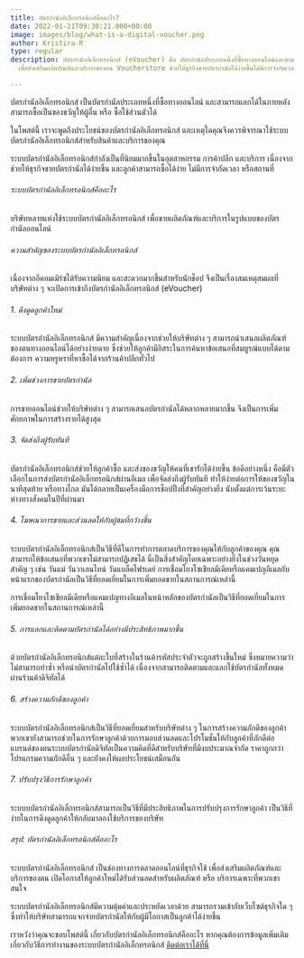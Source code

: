 ```yaml
---
title: บัตรกำนัลอิเล็กทรอนิกส์คืออะไร?
date: 2022-01-21T09:30:21.000+00:00
image: images/blog/what-is-a-digital-voucher.png
author: Kristira-R
type: regular
description: บัตรกำนัลอิเล็กทรอนิกส์ (eVoucher) คือ บัตรกำนัลประเภทหนึ่งที่ซื้อทางออนไลน์และสามารถแลกได้ในภายหลังเป็นที่นิยมมากในอุตสาหกรรมค้าปลีกและธุรกิจบริการ
  เพื่อส่งเสริมผลิตภัณฑ์และบริการของตน Voucherstore ช่วยให้ธุรกิจขายบัตรกำนัลได้ง่ายขึ้นไม่มีการจำกัดเวลาหรือสถานที่

---
```

บัตรกำนัลอิเล็กทรอนิกส์ เป็นบัตรกำนัลประเภทหนึ่งที่ซื้อทางออนไลน์ และสามารถแลกได้ในภายหลัง สามารถซื้อเป็นของขวัญให้ผู้อื่น หรือ ซื้อใช้ส่วนตัวได้ 

ในโพสต์นี้ เราจะพูดถึงประโยชน์ของบัตรกำนัลอิเล็กทรอนิกส์ และเหตุใดคุณจึงควรพิจารณาใช้ระบบบัตรกำนัลอิเล็กทรอนิกส์สำหรับสินค้าและบริการของคุณ

ระบบบัตรกำนัลอิเล็กทรอนิกส์กำลังเป็นที่นิยมมากขึ้นในอุตสาหกรรม การค้าปลีก และบริการ เนื่องจากช่วยให้ธุรกิจขายบัตรกำนัลได้ง่ายขึ้น และลูกค้าสามารถซื้อได้ง่าย ไม่มีการจำกัดเวลา หรือสถานที่

###### ระบบบัตรกำนัลอิเล็กทรอนิกส์คืออะไร

บริษัทหลายแห่งใช้ระบบบัตรกำนัลอิเล็กทรอนิกส์ เพื่อขายผลิตภัณฑ์และบริการในรูปแบบของบัตรกำนัลออนไลน์

###### ความสำคัญของระบบบัตรกำนัลอิเล็กทรอนิกส์

เนื่องจากอีคอมเมิร์ซได้รับความนิยม และสะดวกมากขึ้นสำหรับนักช็อป จึงเป็นเรื่องสมเหตุสมผลที่บริษัทต่าง ๆ จะเปิดการเข้าถึงบัตรกำนัลอิเล็กทรอนิกส์ (eVoucher)

###### 1. ดึงดูดลูกค้าใหม่

ระบบบัตรกำนัลอิเล็กทรอนิกส์ มีความสำคัญเนื่องจากช่วยให้บริษัทต่าง ๆ สามารถนำเสนอผลิตภัณฑ์ของตนทางออนไลน์ได้อย่างง่ายดาย ซึ่งช่วยให้ลูกค้ามีอิสระในการค้นหาข้อเสนอที่สมบูรณ์แบบได้ตามต้องการ ความหรูหราที่หาซื้อได้จากร้านค้าปลีกทั่วไป

###### 2. เพิ่มช่วงการขายบัตรกำนัล

การขายออนไลน์ช่วยให้บริษัทต่าง ๆ สามารถเสนอบัตรกำนัลได้หลากหลายมากขึ้น จึงเป็นการเพิ่มศักยภาพในการสร้างรายได้สูงสุด

###### 3. จัดส่งถึงผู้รับทันที

บัตรกำนัลอิเล็กทรอนิกส์ช่วยให้ลูกค้าซื้อ และส่งของขวัญให้คนที่เขารักได้ง่ายขึ้น ข้อดีอย่างหนึ่ง คือมีตัวเลือกในการส่งบัตรกำนัลอิเล็กทรอนิกส์ผ่านอีเมล เพื่อจัดส่งถึงผู้รับทันที ทำให้ง่ายต่อการให้ของขวัญในนาทีสุดท้าย หรือทางไกล มันได้กลายเป็นเครื่องมือการช็อปปิ้งที่สำคัญอย่างยิ่ง นับตั้งแต่การเว้นระยะห่างทางสังคมในปีที่ผ่านมา

###### 4. โฆษณาการขายและส่วนลดให้กับผู้ชมที่กว้างขึ้น

ระบบบัตรกำนัลอิเล็กทรอนิกส์เป็นวิธีที่ดีในการทำการตลาดบริการของคุณให้กับลูกค้าของคุณ คุณสามารถให้ข้อเสนอที่พวกเขาไม่สามารถปฏิเสธได้ นี่เป็นสิ่งสำคัญโดยเฉพาะอย่างยิ่งในช่วงวันหยุดสำคัญ ๆ เช่น วันแม่ วันวาเลนไทน์ วันแบล็คไฟรเดย์ การเชื่อมโยงโซเชียลมีเดียหรือแคมเปญอีเมลกับหน้าแรกของบัตรกำนัลเป็นวิธีที่ยอดเยี่ยมในการเพิ่มยอดขายในสถานการณ์เหล่านี้

การเชื่อมโยงโซเชียลมีเดียหรือแคมเปญทางอีเมลในหน้าหลักของบัตรกำนัลเป็นวิธีที่ยอดเยี่ยมในการเพิ่มยอดขายในสถานการณ์เหล่านี้

###### 5. การแลกและติดตามบัตรกำนัลได้อย่างมีประสิทธิภาพมากขึ้น

ด้วยบัตรกำนัลอิเล็กทรอนิกส์แต่ละใบที่สร้างในร้านค้ารหัสประจำตัวจะถูกสร้างขึ้นใหม่ ซึ่งหมายความว่าไม่สามารถทำซ้ำ หรือนำบัตรกำนัลไปใช้ซ้ำได้ เนื่องจากสามารถติดตามและแลกใช้บัตรกำนัลทั้งหมดผ่านร้านค้าดิจิทัลได้

###### 6. สร้างความภักดีของลูกค้า

ระบบบัตรกำนัลอิเล็กทรอนิกส์เป็นวิธีที่ยอดเยี่ยมสำหรับบริษัทต่าง ๆ ในการสร้างความภักดีของลูกค้า พวกเขายังสามารถช่วยในการรักษาลูกค้าด้วยการมอบส่วนลดและโปรโมชั่นให้กับลูกค้าที่ภักดีต่อแบรนด์ของตนระบบบัตรกำนัลดิจิทัลเป็นความคิดที่ดีสำหรับบริษัทที่มีงบประมาณจำกัด ราคาถูกกว่าโปรแกรมความภักดีอื่น ๆ และยังคงให้ผลประโยชน์เสมือนกัน

###### 7. ปรับปรุงวิธีการรักษาลูกค้า

ระบบบบัตรกำนัลอิเล็กทรอนิกส์สามารถเป็นวิธีที่มีประสิทธิภาพในการปรับปรุงการรักษาลูกค้า เป็นวิธีที่ง่ายในการดึงดูดลูกค้าให้กลับมาลองใช้บริการของบริษัท

###### สรุป: บัตรกำนัลอิเล็กทรอนิกส์คืออะไร

ระบบบัตรกำนัลอิเล็กทรอนิกส์ เป็นช่องทางการตลาดออนไลน์ที่ธุรกิจใช้ เพื่อส่งเสริมผลิตภัณฑ์และบริการของตน เปิดโอกาสให้ลูกค้าใหม่ได้รับส่วนลดสำหรับผลิตภัณฑ์ หรือ บริการเฉพาะที่พวกเขาสนใจ 

ระบบบัตรกำนัลอิเล็กทรอนิกส์มีความคุ้มค่าและประหยัดเวลาด้วย สามารถรวมเข้ากับเว็บไซต์ธุรกิจใด ๆ ซึ่งทำให้บริษัทสามารถแจกจ่ายบัตรกำนัลให้กับผู้มีโอกาสเป็นลูกค้าได้ง่ายขึ้น

เราหวังว่าคุณจะชอบโพสต์นี้ เกี่ยวกับบัตรกำนัลอิเล็กทรอนิกส์คืออะไร หากคุณต้องการข้อมูลเพิ่มเติมเกี่ยวกับวิธีการทำงานของระบบบัตรกำนัลอิเล็กทรอนิกส์ [ติดต่อเราได้ที่นี่](/)